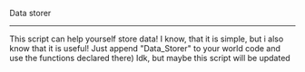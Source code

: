 Data storer
******
This script can help yourself store data! I know, that it is simple, but i also know that it is useful!
Just append "Data_Storer" to your world code and use the functions declared there) Idk, but maybe this script will be updated
